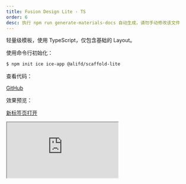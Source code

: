 ```yaml
---
title: Fusion Design Lite - TS
order: 6
desc: 执行 npm run generate-materials-docs 自动生成，请勿手动修改该文件
---
```


轻量级模板，使用 TypeScript，仅包含基础的 Layout。

使用命令行初始化：

```bash
$ npm init ice ice-app @alifd/scaffold-lite
```

查看代码：

[GitHub](https://github.com/alibaba-fusion/materials/tree/master/scaffolds/scaffold-lite)

效果预览：

[新标签页打开](https://unpkg.com/@alifd/scaffold-lite/build/index.html)

<Iframe src="https://unpkg.com/@alifd/scaffold-lite/build/index.html" />
  